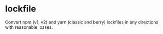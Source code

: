 # lockfile
Convert npm (v1, v2) and yarn (classic and berry) lockfiles in any directions with reasonable losses.
